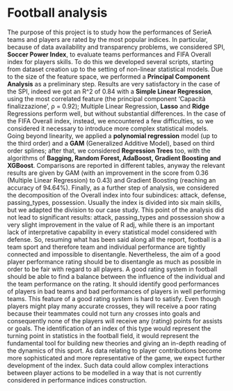 # Football analysis 
The purpose of this project is to study how the performances of SerieA teams and players are rated by the most popular indices. In particular, because of data availability and transparency problems, we considered SPI, **Soccer Power Index**, to evaluate teams performances and FIFA Overall index for players skills. To do this we developed several scripts, starting from dataset creation up to the setting of non-linear statistical models. Due to the size of the feature space, we performed a **Principal Component Analysis** as a preliminary step. 
  Results are very satisfactory in the case of the SPI, indeed we got an R^2 of 0.84 with a **Simple Linear Regression**, using the most correlated feature (the principal component ‘Capacità finalizzazione’, ρ = 0.92); Multiple Linear Regression, **Lasso** and **Ridge** Regressions perform well, but without substantial differences. In the case of the FIFA Overall index, instead, we encountered a few difficulties, so we considered it necessary to introduce more complex statistical models. 
  Going beyond linearity, we applied a **polynomial regression** model (up to the third order) and a **GAM** (Generalized Additive Model), based on third order splines; after that, we considered **Regression Trees** too, with the algorithms of **Bagging, Random Forest, AdaBoost, Gradient Boosting and XGBoost**.  Comparisons are reported in different tables, anyway the relevant results are given by GAM (with an improvement in the score from 0.36 (Multiple Linear Regression) to 0.43) and Gradient Boosting (reaching an accuracy of 94.64%). Finally, as a further step of analysis, we considered the decomposition of the Overall index into four subindices: attack, defense, passing_types, possession. Usually the index is divided into six main skills, but we adapted the division to our case study. This point of the analysis did not lead to significant results: attack, passing_types and possession show a very slight improvement in the value of R adj, while there is an important lack of interpretative capability in every statistical model considered with defense. 
  So, resuming what has been said along all the report, football is a team sport and therefore team and individual performance are tightly connected and impossible to disentangle. Nevertheless, the aim of a good player performance rating should be to disentangle as much as possible in order to be fair with regard to all players.
  A good rating system in football should be able to find a balance between the influence of the individual and the team performance on the rating. It should identify good performances of players in bad teams and bad performances of players in well performing teams. This feature of a good rating system is hard to satisfy. Even though players might play many accurate crosses, they will receive a poor rating because their teammates could not turn any crosses into goals and consequently none of the players will receive any (rating) points for assists or goals. 
  The identification of an index of this type would represent the turning point in statistics in the football field, it would represent the fundamental tool for building new theories and giving an in-depth reading of the dynamics of this sport. As data relating to player contributions become more sophisticated and more representative of the game, we expect further development of the index. Such data could allow complex interactions between player actions to be modelled in a way that is not currently considered in performance indices construction.
